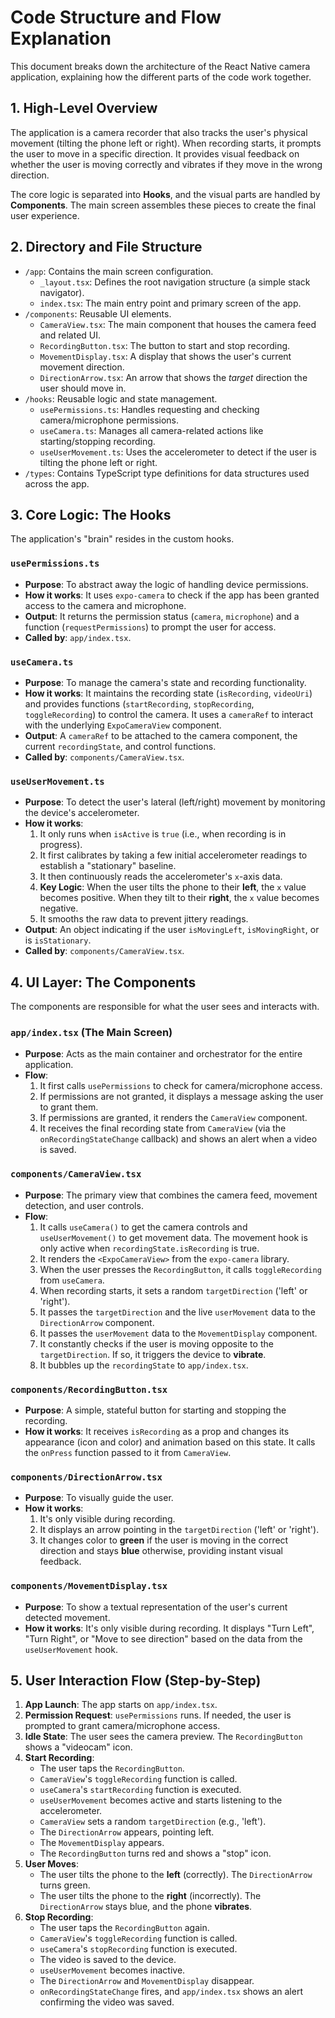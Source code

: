 # Code Structure and Flow Explanation

This document breaks down the architecture of the React Native camera application, explaining how the different parts of the code work together.

## 1. High-Level Overview

The application is a camera recorder that also tracks the user's physical movement (tilting the phone left or right). When recording starts, it prompts the user to move in a specific direction. It provides visual feedback on whether the user is moving correctly and vibrates if they move in the wrong direction.

The core logic is separated into **Hooks**, and the visual parts are handled by **Components**. The main screen assembles these pieces to create the final user experience.

## 2. Directory and File Structure

-   `/app`: Contains the main screen configuration.
    -   `_layout.tsx`: Defines the root navigation structure (a simple stack navigator).
    -   `index.tsx`: The main entry point and primary screen of the app.
-   `/components`: Reusable UI elements.
    -   `CameraView.tsx`: The main component that houses the camera feed and related UI.
    -   `RecordingButton.tsx`: The button to start and stop recording.
    -   `MovementDisplay.tsx`: A display that shows the user's current movement direction.
    -   `DirectionArrow.tsx`: An arrow that shows the *target* direction the user should move in.
-   `/hooks`: Reusable logic and state management.
    -   `usePermissions.ts`: Handles requesting and checking camera/microphone permissions.
    -   `useCamera.ts`: Manages all camera-related actions like starting/stopping recording.
    -   `useUserMovement.ts`: Uses the accelerometer to detect if the user is tilting the phone left or right.
-   `/types`: Contains TypeScript type definitions for data structures used across the app.

## 3. Core Logic: The Hooks

The application's "brain" resides in the custom hooks.

### `usePermissions.ts`
-   **Purpose**: To abstract away the logic of handling device permissions.
-   **How it works**: It uses `expo-camera` to check if the app has been granted access to the camera and microphone.
-   **Output**: It returns the permission status (`camera`, `microphone`) and a function (`requestPermissions`) to prompt the user for access.
-   **Called by**: `app/index.tsx`.

### `useCamera.ts`
-   **Purpose**: To manage the camera's state and recording functionality.
-   **How it works**: It maintains the recording state (`isRecording`, `videoUri`) and provides functions (`startRecording`, `stopRecording`, `toggleRecording`) to control the camera. It uses a `cameraRef` to interact with the underlying `ExpoCameraView` component.
-   **Output**: A `cameraRef` to be attached to the camera component, the current `recordingState`, and control functions.
-   **Called by**: `components/CameraView.tsx`.

### `useUserMovement.ts`
-   **Purpose**: To detect the user's lateral (left/right) movement by monitoring the device's accelerometer.
-   **How it works**:
    1.  It only runs when `isActive` is `true` (i.e., when recording is in progress).
    2.  It first calibrates by taking a few initial accelerometer readings to establish a "stationary" baseline.
    3.  It then continuously reads the accelerometer's `x`-axis data.
    4.  **Key Logic**: When the user tilts the phone to their **left**, the `x` value becomes positive. When they tilt to their **right**, the `x` value becomes negative.
    5.  It smooths the raw data to prevent jittery readings.
-   **Output**: An object indicating if the user `isMovingLeft`, `isMovingRight`, or is `isStationary`.
-   **Called by**: `components/CameraView.tsx`.

## 4. UI Layer: The Components

The components are responsible for what the user sees and interacts with.

### `app/index.tsx` (The Main Screen)
-   **Purpose**: Acts as the main container and orchestrator for the entire application.
-   **Flow**:
    1.  It first calls `usePermissions` to check for camera/microphone access.
    2.  If permissions are not granted, it displays a message asking the user to grant them.
    3.  If permissions are granted, it renders the `CameraView` component.
    4.  It receives the final recording state from `CameraView` (via the `onRecordingStateChange` callback) and shows an alert when a video is saved.

### `components/CameraView.tsx`
-   **Purpose**: The primary view that combines the camera feed, movement detection, and user controls.
-   **Flow**:
    1.  It calls `useCamera()` to get the camera controls and `useUserMovement()` to get movement data. The movement hook is only active when `recordingState.isRecording` is true.
    2.  It renders the `<ExpoCameraView>` from the `expo-camera` library.
    3.  When the user presses the `RecordingButton`, it calls `toggleRecording` from `useCamera`.
    4.  When recording starts, it sets a random `targetDirection` ('left' or 'right').
    5.  It passes the `targetDirection` and the live `userMovement` data to the `DirectionArrow` component.
    6.  It passes the `userMovement` data to the `MovementDisplay` component.
    7.  It constantly checks if the user is moving opposite to the `targetDirection`. If so, it triggers the device to **vibrate**.
    8.  It bubbles up the `recordingState` to `app/index.tsx`.

### `components/RecordingButton.tsx`
-   **Purpose**: A simple, stateful button for starting and stopping the recording.
-   **How it works**: It receives `isRecording` as a prop and changes its appearance (icon and color) and animation based on this state. It calls the `onPress` function passed to it from `CameraView`.

### `components/DirectionArrow.tsx`
-   **Purpose**: To visually guide the user.
-   **How it works**:
    1.  It's only visible during recording.
    2.  It displays an arrow pointing in the `targetDirection` ('left' or 'right').
    3.  It changes color to **green** if the user is moving in the correct direction and stays **blue** otherwise, providing instant visual feedback.

### `components/MovementDisplay.tsx`
-   **Purpose**: To show a textual representation of the user's current detected movement.
-   **How it works**: It's only visible during recording. It displays "Turn Left", "Turn Right", or "Move to see direction" based on the data from the `useUserMovement` hook.

## 5. User Interaction Flow (Step-by-Step)

1.  **App Launch**: The app starts on `app/index.tsx`.
2.  **Permission Request**: `usePermissions` runs. If needed, the user is prompted to grant camera/microphone access.
3.  **Idle State**: The user sees the camera preview. The `RecordingButton` shows a "videocam" icon.
4.  **Start Recording**:
    -   The user taps the `RecordingButton`.
    -   `CameraView`'s `toggleRecording` function is called.
    -   `useCamera`'s `startRecording` function is executed.
    -   `useUserMovement` becomes active and starts listening to the accelerometer.
    -   `CameraView` sets a random `targetDirection` (e.g., 'left').
    -   The `DirectionArrow` appears, pointing left.
    -   The `MovementDisplay` appears.
    -   The `RecordingButton` turns red and shows a "stop" icon.
5.  **User Moves**:
    -   The user tilts the phone to the **left** (correctly). The `DirectionArrow` turns green.
    -   The user tilts the phone to the **right** (incorrectly). The `DirectionArrow` stays blue, and the phone **vibrates**.
6.  **Stop Recording**:
    -   The user taps the `RecordingButton` again.
    -   `CameraView`'s `toggleRecording` function is called.
    -   `useCamera`'s `stopRecording` function is executed.
    -   The video is saved to the device.
    -   `useUserMovement` becomes inactive.
    -   The `DirectionArrow` and `MovementDisplay` disappear.
    -   `onRecordingStateChange` fires, and `app/index.tsx` shows an alert confirming the video was saved.
